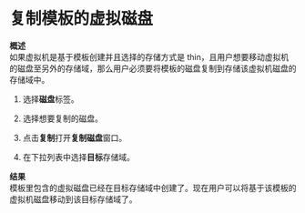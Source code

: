 # 复制模板的虚拟磁盘

**概述**<br/>
如果虚拟机是基于模板创建并且选择的存储方式是
thin，且用户想要移动虚拟机的磁盘至另外的存储域，那么用户必须要将模板的磁盘复制到存储该虚拟机磁盘的存储域中。

1. 选择**磁盘**标签。

2. 选择想要复制的磁盘。

3. 点击**复制**打开**复制磁盘**窗口。

4. 在下拉列表中选择**目标**存储域。

**结果**<br/>
模板里包含的虚拟磁盘已经在目标存储域中创建了。现在用户可以将基于该模板的虚拟机磁盘移动到该目标存储域了。

